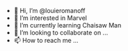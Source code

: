 - 👋 Hi, I’m @louieromanoff
- 👀 I’m interested in Marvel
- 🌱 I’m currently learning Chaisaw Man
- 💞️ I’m looking to collaborate on ...
- 📫 How to reach me ...

<!---
louieromanoff/louieromanoff is a ✨ special ✨ repository because its `README.md` (this file) appears on your GitHub profile.
You can click the Preview link to take a look at your changes.
--->
